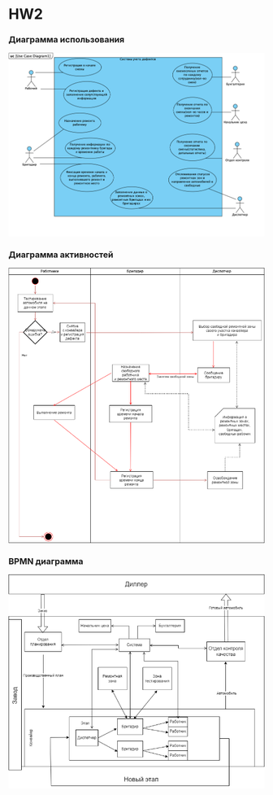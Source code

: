 # HW2

### Диаграмма использования
![alt text](screenshots/task1.png)

### Диаграмма активностей
![alt text](screenshots/Activities.png)

### BPMN диаграмма
![alt text](screenshots/BPMN.png)